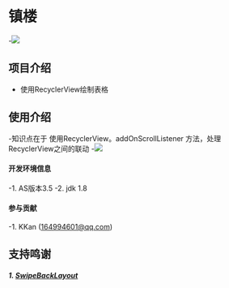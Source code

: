 # 镇楼
-![ ](https://raw.githubusercontent.com/skpy5272/LikeExcel/master/img/little_yellow_chicken.jpeg)
## 项目介绍
   - 使用RecyclerView绘制表格
## 使用介绍
   -知识点在于 使用RecyclerView。addOnScrollListener 方法，处理RecyclerView之间的联动
-![ ](https://raw.githubusercontent.com/skpy5272/LikeExcel/master/img/little_yellow_chicken.jpeg)
#### 开发环境信息
-1. AS版本3.5
-2. jdk 1.8

#### 参与贡献
-1. KKan (164994601@qq.com)


## 支持鸣谢
##### 1. [SwipeBackLayout](https://github.com/gongwen/SwipeBackLayout)
